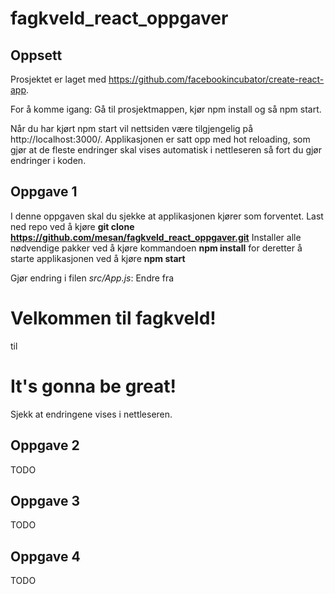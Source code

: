 # fagkveld_react_oppgaver

## Oppsett

Prosjektet er laget med https://github.com/facebookincubator/create-react-app.

For å komme igang: 
Gå til prosjektmappen, kjør npm install og så npm start.

Når du har kjørt npm start vil nettsiden være tilgjengelig på http://localhost:3000/. Applikasjonen er satt opp med hot reloading, som gjør at de fleste endringer skal vises automatisk i nettleseren så fort du gjør endringer i koden.

## Oppgave 1
I denne oppgaven skal du sjekke at applikasjonen kjører som forventet.
Last ned repo ved å kjøre **git clone https://github.com/mesan/fagkveld_react_oppgaver.git**
Installer alle nødvendige pakker ved å kjøre kommandoen **npm install** for deretter å starte applikasjonen ved å kjøre **npm start**

Gjør endring i filen *src/App.js*:
Endre fra **<h1>Velkommen til fagkveld!</h1>** til **<h1>It's gonna be great!</h1>**

Sjekk at endringene vises i nettleseren.

## Oppgave 2
TODO

## Oppgave 3
TODO

## Oppgave 4
TODO
